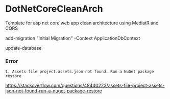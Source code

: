 # DotNetCoreCleanArch
Template for asp net core web app clean architecture using MediatR and CQRS

add-migration "Initial Migration" -Context ApplicationDbContext

update-database


### Error 
	1. Assets file project.assets.json not found. Run a NuGet package restore
https://stackoverflow.com/questions/48440223/assets-file-project-assets-json-not-found-run-a-nuget-package-restore